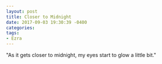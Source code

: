 ```yaml
---
layout: post
title: Closer to Midnight
date: 2017-09-03 19:30:39 -0400
categories:
tags:
- Ezra
---
```


"As it gets closer to midnight, my eyes start to glow a little bit."

